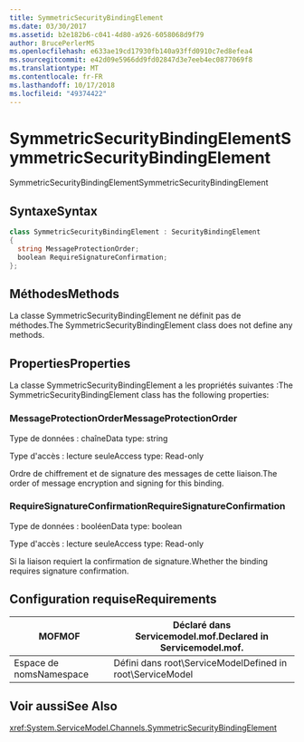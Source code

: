 ```yaml
---
title: SymmetricSecurityBindingElement
ms.date: 03/30/2017
ms.assetid: b2e182b6-c041-4d80-a926-6058068d9f79
author: BrucePerlerMS
ms.openlocfilehash: e633ae19cd17930fb140a93ffd0910c7ed8efea4
ms.sourcegitcommit: e42d09e5966dd9fd02847d3e7eeb4ec0877069f8
ms.translationtype: MT
ms.contentlocale: fr-FR
ms.lasthandoff: 10/17/2018
ms.locfileid: "49374422"
---
```

# <a name="symmetricsecuritybindingelement"></a><span data-ttu-id="b7122-102">SymmetricSecurityBindingElement</span><span class="sxs-lookup"><span data-stu-id="b7122-102">SymmetricSecurityBindingElement</span></span>
<span data-ttu-id="b7122-103">SymmetricSecurityBindingElement</span><span class="sxs-lookup"><span data-stu-id="b7122-103">SymmetricSecurityBindingElement</span></span>  
  
## <a name="syntax"></a><span data-ttu-id="b7122-104">Syntaxe</span><span class="sxs-lookup"><span data-stu-id="b7122-104">Syntax</span></span>  
  
```csharp
class SymmetricSecurityBindingElement : SecurityBindingElement  
{  
  string MessageProtectionOrder;  
  boolean RequireSignatureConfirmation;  
};  
```  
  
## <a name="methods"></a><span data-ttu-id="b7122-105">Méthodes</span><span class="sxs-lookup"><span data-stu-id="b7122-105">Methods</span></span>  
 <span data-ttu-id="b7122-106">La classe SymmetricSecurityBindingElement ne définit pas de méthodes.</span><span class="sxs-lookup"><span data-stu-id="b7122-106">The SymmetricSecurityBindingElement class does not define any methods.</span></span>  
  
## <a name="properties"></a><span data-ttu-id="b7122-107">Properties</span><span class="sxs-lookup"><span data-stu-id="b7122-107">Properties</span></span>  
 <span data-ttu-id="b7122-108">La classe SymmetricSecurityBindingElement a les propriétés suivantes :</span><span class="sxs-lookup"><span data-stu-id="b7122-108">The SymmetricSecurityBindingElement class has the following properties:</span></span>  
  
### <a name="messageprotectionorder"></a><span data-ttu-id="b7122-109">MessageProtectionOrder</span><span class="sxs-lookup"><span data-stu-id="b7122-109">MessageProtectionOrder</span></span>  
 <span data-ttu-id="b7122-110">Type de données : chaîne</span><span class="sxs-lookup"><span data-stu-id="b7122-110">Data type: string</span></span>  
  
 <span data-ttu-id="b7122-111">Type d'accès : lecture seule</span><span class="sxs-lookup"><span data-stu-id="b7122-111">Access type: Read-only</span></span>  
  
 <span data-ttu-id="b7122-112">Ordre de chiffrement et de signature des messages de cette liaison.</span><span class="sxs-lookup"><span data-stu-id="b7122-112">The order of message encryption and signing for this binding.</span></span>  
  
### <a name="requiresignatureconfirmation"></a><span data-ttu-id="b7122-113">RequireSignatureConfirmation</span><span class="sxs-lookup"><span data-stu-id="b7122-113">RequireSignatureConfirmation</span></span>  
 <span data-ttu-id="b7122-114">Type de données : booléen</span><span class="sxs-lookup"><span data-stu-id="b7122-114">Data type: boolean</span></span>  
  
 <span data-ttu-id="b7122-115">Type d'accès : lecture seule</span><span class="sxs-lookup"><span data-stu-id="b7122-115">Access type: Read-only</span></span>  
  
 <span data-ttu-id="b7122-116">Si la liaison requiert la confirmation de signature.</span><span class="sxs-lookup"><span data-stu-id="b7122-116">Whether the binding requires signature confirmation.</span></span>  
  
## <a name="requirements"></a><span data-ttu-id="b7122-117">Configuration requise</span><span class="sxs-lookup"><span data-stu-id="b7122-117">Requirements</span></span>  
  
|<span data-ttu-id="b7122-118">MOF</span><span class="sxs-lookup"><span data-stu-id="b7122-118">MOF</span></span>|<span data-ttu-id="b7122-119">Déclaré dans Servicemodel.mof.</span><span class="sxs-lookup"><span data-stu-id="b7122-119">Declared in Servicemodel.mof.</span></span>|  
|---------|-----------------------------------|  
|<span data-ttu-id="b7122-120">Espace de noms</span><span class="sxs-lookup"><span data-stu-id="b7122-120">Namespace</span></span>|<span data-ttu-id="b7122-121">Défini dans root\ServiceModel</span><span class="sxs-lookup"><span data-stu-id="b7122-121">Defined in root\ServiceModel</span></span>|  
  
## <a name="see-also"></a><span data-ttu-id="b7122-122">Voir aussi</span><span class="sxs-lookup"><span data-stu-id="b7122-122">See Also</span></span>  
 <xref:System.ServiceModel.Channels.SymmetricSecurityBindingElement>
